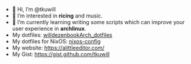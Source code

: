 - 👋 Hi, I’m @tkuwill
- 👀 I’m interested in **ricing** and music.
- 🌱 I’m currently learning writing some scripts which can improve your user experience in **archlinux**.
- My dotfiles: [willdezenbookArch_dotfiles](https://github.com/tkuwill/willdezenbookArch_dotfiles)
- My dotfiles for NixOS: [nixos-config](https://github.com/tkuwill/nixos-config)
- My website: https://alittleeditor.com/
- My Gist: https://gist.github.com/tkuwill

<!---
tkuwill/tkuwill is a ✨ special ✨ repository because its `README.md` (this file) appears on your GitHub profile.
You can click the Preview link to take a look at your changes.
--->
